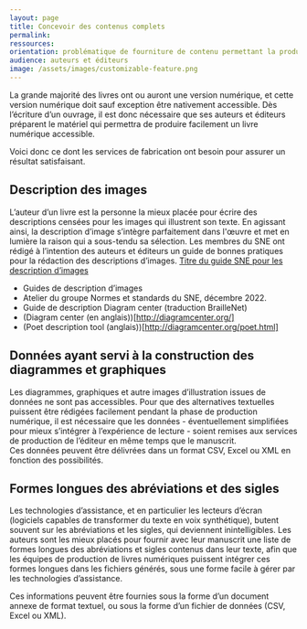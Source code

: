 ```yaml
---
layout: page
title: Concevoir des contenus complets 
permalink: 
ressources: 
orientation: problématique de fourniture de contenu permettant la production de livres numériques accessibles. Pas de document de référence, donc un texte simple pour le moment, et un unique lien pour le guide SNE. 
audience: auteurs et éditeurs
image: /assets/images/customizable-feature.png
---
```

La grande majorité des livres ont ou auront une version numérique, et cette version numérique doit sauf exception être nativement accessible. Dès l’écriture d’un ouvrage, il est donc nécessaire que ses auteurs et éditeurs préparent le matériel qui permettra de produire facilement un livre numérique accessible. 

Voici donc ce dont les services de fabrication ont besoin pour assurer un résultat satisfaisant.  

## Description des images

L’auteur d’un livre est la personne la mieux placée pour écrire des descriptions censées pour les images qui illustrent son texte. En agissant ainsi, la description d’image s’intègre parfaitement dans l'œuvre et met en lumière la raison qui a sous-tendu sa sélection.
Les membres du SNE ont rédigé à l’intention des auteurs et éditeurs un guide de bonnes pratiques pour la rédaction des descriptions d’images.
[Titre du guide SNE pour les description d’images](lien)
* Guides de description d’images
* Atelier du groupe Normes et standards du SNE, décembre 2022.
* Guide de description Diagram center (traduction BrailleNet)
* (Diagram center (en anglais))[http://diagramcenter.org/]
* (Poet description tool (anglais))[http://diagramcenter.org/poet.html]

## Données ayant servi à la construction des diagrammes et graphiques

Les diagrammes, graphiques et autre images d’illustration issues de données ne sont pas accessibles. Pour que des alternatives textuelles puissent être rédigées facilement pendant la phase de production numérique, il est nécessaire que les données - éventuellement simplifiées pour mieux s’intégrer à l’expérience de lecture - soient remises aux services de production de l’éditeur en même temps que le manuscrit.  
Ces données peuvent être délivrées dans un format CSV, Excel ou XML en fonction des possibilités. 

## Formes longues des abréviations et des sigles

Les technologies d’assistance, et en particulier les lecteurs d’écran (logiciels capables de transformer du texte en voix synthétique), butent souvent sur les abréviations et les sigles, qui deviennent inintelligibles. Les auteurs sont les mieux placés pour fournir avec leur manuscrit une liste de formes longues des abréviations et sigles contenus dans leur texte, afin que les équipes de production de livres numériques puissent intégrer ces formes longues dans les fichiers générés, sous une forme facile à gérer par les technologies d’assistance.  

Ces informations peuvent être fournies sous la forme d’un document annexe de format textuel, ou sous la forme d’un fichier de données (CSV, Excel ou XML).  



